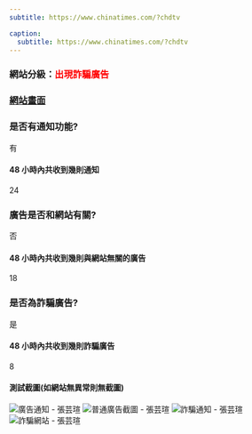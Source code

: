 ```yaml
---
subtitle: https://www.chinatimes.com/?chdtv

caption:
  subtitle: https://www.chinatimes.com/?chdtv
---
```


<h3>網站分級：<font color="#FF0000">出現詐騙廣告</font></h3>

### [網站畫面](https://www.chinatimes.com/?chdtv)
### 是否有通知功能?
有

#### 48 小時內共收到幾則通知
24

### 廣告是否和網站有關?
否

#### 48 小時內共收到幾則與網站無關的廣告
18

### 是否為詐騙廣告?
是

#### 48 小時內共收到幾則詐騙廣告
8

#### 測試截圖(如網站無異常則無截圖)

![廣告通知 - 張芸瑄](https://github.com/justinlin099/Taiwan-Website-Notification-Guardian-Website/assets/61717681/4ce61693-df0c-4a95-8140-0d80c522510c)
![普通廣告截圖 - 張芸瑄](https://github.com/justinlin099/Taiwan-Website-Notification-Guardian-Website/assets/61717681/16d3ba27-82c0-4c83-9847-f2ea241852d6)
![詐騙通知 - 張芸瑄](https://github.com/justinlin099/Taiwan-Website-Notification-Guardian-Website/assets/61717681/4ed9dcb5-e8cc-4c45-be56-39308d790d45)
![詐騙網站 - 張芸瑄](https://github.com/justinlin099/Taiwan-Website-Notification-Guardian-Website/assets/61717681/f79ed33c-df57-4aa8-add0-aad5b680c619)

